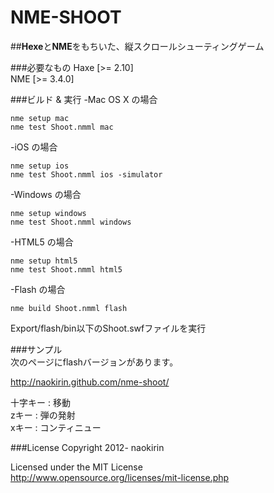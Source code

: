# NME-SHOOT  
  
##**Hexe**と**NME**をもちいた、縦スクロールシューティングゲーム  
  
###必要なもの
Haxe [>= 2.10]  
NME  [>= 3.4.0]  

###ビルド & 実行
-Mac OS X の場合  

    nme setup mac  
    nme test Shoot.nmml mac  
  
-iOS の場合  

    nme setup ios
    nme test Shoot.nmml ios -simulator  
  
-Windows の場合  

    nme setup windows  
    nme test Shoot.nmml windows  
  
-HTML5 の場合  

    nme setup html5  
    nme test Shoot.nmml html5  
  
-Flash の場合  

    nme build Shoot.nmml flash

Export/flash/bin以下のShoot.swfファイルを実行

###サンプル  
次のページにflashバージョンがあります。  
  
http://naokirin.github.com/nme-shoot/

十字キー : 移動  
zキー    : 弾の発射  
xキー    : コンティニュー

###License
Copyright 2012- naokirin  

Licensed under the MIT License  
http://www.opensource.org/licenses/mit-license.php
